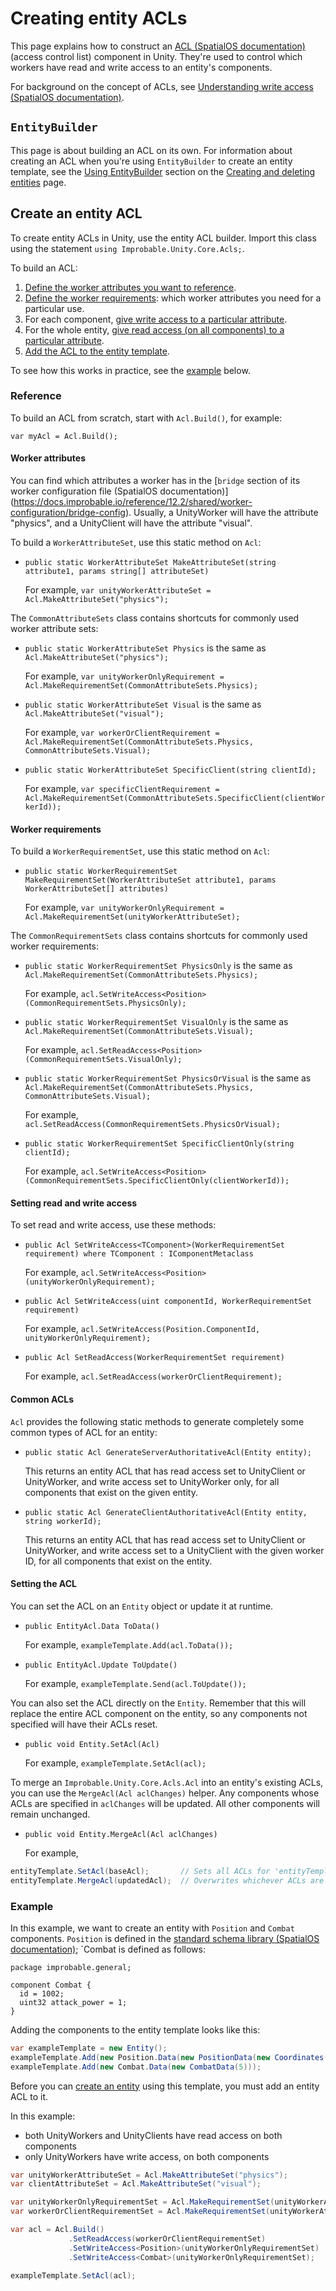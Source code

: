# Creating entity ACLs

This page explains how to construct an
[ACL (SpatialOS documentation)](https://docs.improbable.io/reference/12.2/shared/glossary#acl) (access control list)
component in Unity. They're used to control which workers have read and write access to an entity's
components.

For background on the concept of ACLs, see [Understanding write access (SpatialOS documentation)](https://docs.improbable.io/reference/12.2/shared/design/understanding-access).

## `EntityBuilder`

This page is about building an ACL on its own. For information about creating an ACL when you're using `EntityBuilder`
to create an entity template, see the [Using EntityBuilder](../interact-with-world/create-delete-entities.md#using-entitybuilder) section on the [Creating and deleting entities](../interact-with-world/create-delete-entities.md) page.

## Create an entity ACL

To create entity ACLs in Unity, use the entity ACL builder. Import this class using the statement
`using Improbable.Unity.Core.Acls;`.

To build an ACL:

1. [Define the worker attributes you want to reference](#worker-attributes).
2. [Define the worker requirements](#worker-requirements): which worker attributes you need for a particular use.
3. For each component, [give write access to a particular attribute](#setting-read-and-write-access).
4. For the whole entity, [give read access (on all components) to a particular attribute](#setting-read-and-write-access).
5. [Add the ACL to the entity template](#setting-the-acl).

To see how this works in practice, see the [example](#example) below.

### Reference

To build an ACL from scratch, start with `Acl.Build()`, for example:

    var myAcl = Acl.Build();

#### Worker attributes

You can find which attributes a worker has in the [`bridge` section of its worker configuration file (SpatialOS documentation)]
(https://docs.improbable.io/reference/12.2/shared/worker-configuration/bridge-config). Usually, a UnityWorker will have the attribute "physics", and a UnityClient
will have the attribute "visual".

To build a `WorkerAttributeSet`, use this static method on `Acl`:

* `public static WorkerAttributeSet MakeAttributeSet(string attribute1, params string[] attributeSet)`

    For example, `var unityWorkerAttributeSet = Acl.MakeAttributeSet("physics");`

The `CommonAttributeSets` class contains shortcuts for commonly used worker attribute sets:

* `public static WorkerAttributeSet Physics` is the same as `Acl.MakeAttributeSet("physics");`

    For example, `var unityWorkerOnlyRequirement = Acl.MakeRequirementSet(CommonAttributeSets.Physics);`
* `public static WorkerAttributeSet Visual` is the same as `Acl.MakeAttributeSet("visual");`

    For example, `var workerOrClientRequirement = Acl.MakeRequirementSet(CommonAttributeSets.Physics, CommonAttributeSets.Visual);`
* `public static WorkerAttributeSet SpecificClient(string clientId);`

    For example, `var specificClientRequirement = Acl.MakeRequirementSet(CommonAttributeSets.SpecificClient(clientWorkerId));`

#### Worker requirements

To build a `WorkerRequirementSet`, use this static method on `Acl`:

* `public static WorkerRequirementSet MakeRequirementSet(WorkerAttributeSet attribute1, params WorkerAttributeSet[] attributes)`

    For example, `var unityWorkerOnlyRequirement = Acl.MakeRequirementSet(unityWorkerAttributeSet);`

The `CommonRequirementSets` class contains shortcuts for commonly used worker requirements:

* `public static WorkerRequirementSet PhysicsOnly` is the same as `Acl.MakeRequirementSet(CommonAttributeSets.Physics);`

    For example,  `acl.SetWriteAccess<Position>(CommonRequirementSets.PhysicsOnly);`
* `public static WorkerRequirementSet VisualOnly` is the same as `Acl.MakeRequirementSet(CommonAttributeSets.Visual);`

    For example, `acl.SetReadAccess<Position>(CommonRequirementSets.VisualOnly);`
* `public static WorkerRequirementSet PhysicsOrVisual` is the same as `Acl.MakeRequirementSet(CommonAttributeSets.Physics, CommonAttributeSets.Visual);`

    For example, `acl.SetReadAccess(CommonRequirementSets.PhysicsOrVisual);`
* `public static WorkerRequirementSet SpecificClientOnly(string clientId);`

    For example, `acl.SetWriteAccess<Position>(CommonRequirementSets.SpecificClientOnly(clientWorkerId));`

#### Setting read and write access

To set read and write access, use these methods:

* `public Acl SetWriteAccess<TComponent>(WorkerRequirementSet requirement) where TComponent : IComponentMetaclass`

    For example, `acl.SetWriteAccess<Position>(unityWorkerOnlyRequirement);`
* `public Acl SetWriteAccess(uint componentId, WorkerRequirementSet requirement)`

    For example, `acl.SetWriteAccess(Position.ComponentId, unityWorkerOnlyRequirement);`
* `public Acl SetReadAccess(WorkerRequirementSet requirement)`

    For example, `acl.SetReadAccess(workerOrClientRequirement);`

#### Common ACLs

`Acl` provides the following static methods to generate completely some common types of ACL for an entity:

* `public static Acl GenerateServerAuthoritativeAcl(Entity entity);`

    This returns an entity ACL that has read access set to UnityClient or UnityWorker, and write access set to
    UnityWorker only, for all components that exist on the given entity.
* `public static Acl GenerateClientAuthoritativeAcl(Entity entity, string workerId);`

    This returns an entity ACL that has read access set to UnityClient or UnityWorker, and write access set to a
    UnityClient with the given worker ID, for all components that exist on the entity.

#### Setting the ACL

You can set the ACL on an `Entity` object or update it at runtime.

* `public EntityAcl.Data ToData()`

    For example, `exampleTemplate.Add(acl.ToData());`
* `public EntityAcl.Update ToUpdate()`

    For example, `exampleTemplate.Send(acl.ToUpdate());`

You can also set the ACL directly on the `Entity`. Remember that this will replace the entire ACL component on the
entity, so any components not specified will have their ACLs reset.

* `public void Entity.SetAcl(Acl)`

    For example, `exampleTemplate.SetAcl(acl);`

To merge an `Improbable.Unity.Core.Acls.Acl` into an entity's existing ACLs, you can use the `MergeAcl(Acl aclChanges)`
helper. Any components whose ACLs are specified in `aclChanges` will be updated. All other components will remain unchanged.

* `public void Entity.MergeAcl(Acl aclChanges)`

    For example,
```csharp
entityTemplate.SetAcl(baseAcl);       // Sets all ACLs for 'entityTemplate'
entityTemplate.MergeAcl(updatedAcl);  // Overwrites whichever ACLs are specified in 'updatedAcl'
```

### Example

In this example, we want to create an entity with `Position` and `Combat` components. `Position` is defined
in the [standard schema library (SpatialOS documentation)](https://docs.improbable.io/reference/12.2/shared/schema/standard-schema-library); `Combat is defined as follows:

```schemalang
package improbable.general;

component Combat {
  id = 1002;
  uint32 attack_power = 1;
}
```

Adding the components to the entity template looks like this:

```csharp
var exampleTemplate = new Entity();
exampleTemplate.Add(new Position.Data(new PositionData(new Coordinates(0, 0, 0))));
exampleTemplate.Add(new Combat.Data(new CombatData(5)));
```


Before you can [create an entity](../interact-with-world/create-delete-entities.md#create-an-entity) using this template,
you must add an entity ACL to it.

In this example:

* both UnityWorkers and UnityClients have read access on both components
* only UnityWorkers have write access, on both components


```csharp
var unityWorkerAttributeSet = Acl.MakeAttributeSet("physics");
var clientAttributeSet = Acl.MakeAttributeSet("visual");

var unityWorkerOnlyRequirementSet = Acl.MakeRequirementSet(unityWorkerAttributeSet);
var workerOrClientRequirementSet = Acl.MakeRequirementSet(unityWorkerAttributeSet, clientAttributeSet);

var acl = Acl.Build()
             .SetReadAccess(workerOrClientRequirementSet)
             .SetWriteAccess<Position>(unityWorkerOnlyRequirementSet)
             .SetWriteAccess<Combat>(unityWorkerOnlyRequirementSet);

exampleTemplate.SetAcl(acl);
```
